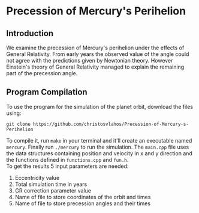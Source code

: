 # Precession of Mercury's Perihelion

## Introduction
We examine the precession of Mercury's perihelion under the effects of General Relativity. From early years the observed value of the angle could not agree with the predictions given by Newtonian theory. However Einstein's theory of General Relativity managed to explain the remaining part of the precession angle.

## Program Compilation
To use the program for the simulation of the planet orbit, download the files using:
```
git clone https://github.com/christosvlahos/Precession-of-Mercury-s-Perihelion
```
To compile it, run ```make``` in your terminal and it'll create an executable named ```mercury```.
Finally run ```./mercury``` to run the simulation. The ```main.cpp``` file uses the data structures containing position and velocity in x and y direction and the functions defined in ```functions.cpp``` and ```fun.h```.
<br />
To get the results 5 input parameters are needed:
1. Eccentricity value
2. Total simulation time in years
3. GR correction parameter value
4. Name of file to store coordinates of the orbit and times
5. Name of file to store precession angles and their times
